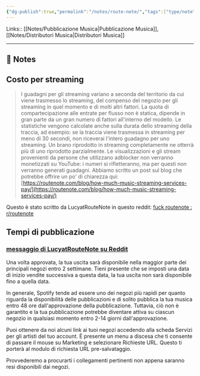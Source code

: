 ```yaml
---
{"dg-publish":true,"permalink":"/notes/route-note/","tags":["type/note"]}
---
```


Links:: [[Notes/Pubblicazione Musica\|Pubblicazione Musica]], [[Notes/Distributori Musica\|Distributori Musica]]

---

## 📝 Notes



## Costo per streaming 

> I guadagni per gli streaming variano a seconda del territorio da cui viene trasmesso lo streaming, del compenso del negozio per gli streaming in quel momento e di molti altri fattori.
> La quota di compartecipazione alle entrate per flusso non è statica, dipende in gran parte da un gran numero di fattori all'interno del modello.
> Le statistiche vengono calcolate anche sulla durata dello streaming della traccia, ad esempio: se la traccia viene trasmessa in streaming per meno di 30 secondi, non riceverai l'intero guadagno per uno streaming. Un brano riprodotto in streaming completamente ne otterrà più di uno riprodotto parzialmente.
> Le visualizzazioni e gli stream provenienti da persone che utilizzano adblocker non verranno monetizzati su YouTube: i numeri si rifletteranno, ma per questi non verranno generati guadagni.
> Abbiamo scritto un post sul blog che potrebbe offrire un po' di chiarezza qui: [https://routenote.com/blog/how-much-music-streaming-services-pay/](https://routenote.com/blog/how-much-music-streaming-services-pay/)

Questo è stato scritto da LucyatRouteNote in questo reddit: [fuck routenote : r/routenote](https://www.reddit.com/r/routenote/comments/zq3qjo/fuck_routenote/)

## Tempi di pubblicazione

### [messaggio di LucyatRouteNote su Reddit](https://www.reddit.com/r/RouteNoteOfficial/comments/16botpe/how_long_will_it_take_before_my_song_reaches/)
Una volta approvata, la tua uscita sarà disponibile nella maggior parte dei principali negozi entro 2 settimane. Tieni presente che se imposti una data di inizio vendite successiva a questa data, la tua uscita non sarà disponibile fino a quella data.

In generale, Spotify tende ad essere uno dei negozi più rapidi per quanto riguarda la disponibilità delle pubblicazioni e di solito pubblica la tua musica entro 48 ore dall'approvazione della pubblicazione. Tuttavia, ciò non è garantito e la tua pubblicazione potrebbe diventare attiva su ciascun negozio in qualsiasi momento entro 2-14 giorni dall'approvazione.

Puoi ottenere da noi alcuni link ai tuoi negozi accedendo alla scheda Servizi per gli artisti del tuo account. È presente un menu a discesa che ti consente di passare il mouse su Marketing e selezionare Richieste URL. Questo ti porterà al modulo di richiesta URL pre-salvataggio.

Provvederemo a procurarti i collegamenti pertinenti non appena saranno resi disponibili dai negozi.